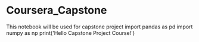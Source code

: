 # Coursera_Capstone
This notebook will be used for capstone project
import pandas as pd
import numpy as np
print('Hello Capstone Project Course!')
